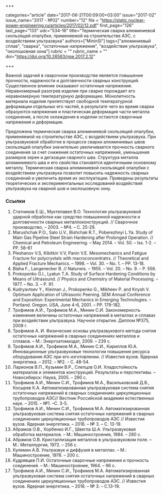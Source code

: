 +++

categories="article"
date="2017-06-21T00:09:00+03:00"
issue="2017-02"
issue_name="2017 - №02"
number="12"
file = "https://static.nuclear-power-engineering.ru/articles/2017/02/12.pdf"
first_page="126"
last_page="133"
udc="534-16"
title="Термическая сварка алюминиевой скользящей опалубки, применяемой на строительстве АЭС, с воздействием ультразвука"
authors=["MininSI"]
tags=["алюминиевый сплав", "сварка", "остаточные напряжения", "воздействие ультразвука", "околошовная зона"]
rubric = ""
rubric_name = ""
doi="https://doi.org/10.26583/npe.2017.2.12"

+++

Важной задачей в сварочном производстве является повышение прочности, надежности и долговечности сварных конструкций. Существенное влияние оказывают остаточные напряжения. Неравномерный разогрев изделия при сварке порождает его неравномерную температурную деформацию. Монолитность материала изделия препятствует свободной температурной деформации отдельных его частей, в результате чего во время сварки образуются напряжения и пластическая деформация части металла соединения, а после охлаждения в изделии остаются сварочные напряжения и деформации.

Предложена термическая сварка алюминиевой скользящей опалубки, применяемой на строительстве АЭС, с воздействием ультразвука. При ультразвуковой обработке в процессе сварки алюминиевых швов скользящей опалубки значительно увеличивается прочность сварного соединения за счет снижения остаточных напряжений, уменьшения размеров зерен и дегазации сварного шва. Структура металла алюминиевого шва и его свойства становятся идентичными основному металлу. Термическая сварка алюминиевой скользящей опалубки с воздействием ультразвука позволит повысить надежность сварных соединений и увеличить время их эксплуатации. Приведены результаты теоретических и экспериментальных исследований воздействий ультразвука на сварной шов и околошовную зону.

### Ссылки

1. Статников Е.Ш., Муктепавел В.О. Технология ультразвуковой ударной обработки как средство повышенной надежности и долговечности сварных металлоконструкций. // Сварочное производство, – 2003. – №4. – С. 25-29.
2. Marushchak P.O., Salo U.V., Bishchak R.T., Poberezhnyi L.Ya. Study of Main Gas Pipeline Steel Strain Hardening after Prolonged Operation. // Chemical and Petroleum Engineering. – May 2014. – Vol. 50. – Iss. 1-2. – PP. 58-61
3. Pleshanov V.S, Kibitkin V.V, Panin V.E. Mesomechanics and Fatigue Fracture for polycrystals with macroconcentratrs. // Theoretical and Applied Fracture Mechanics. – 1998. – Vol. 30. – No. 1. – PP. 13-18.
4. Blaha F., Langenecker В. // Naturwis. – 1955. – Vol. 20. – No. 9. – P. 556.
5. Prokopenko G.I., Lyatun T.A. Study of Surface Hardening Conditions by Means of Ultrasound. // Physics and Chemistry of Material Processing. – 1977. – No. 3. – P. 91.
6. Kudryavtsev Y., Kleiman J., Prokopenko G., Mikheev P. and Knysh V. Optimum Application of Ultrasonic Peening. SEM Annual Conference and Exposition: Experimental Mechanics in Emerging Technologies. – Portland. Oregon. USA, June 4-6, 2001. – PP. 179-182.
7. Трофимов А.И., Трофимов М.А., Минин С.И. Закономерность изменения величины остаточных напряжений в металлах и сплавах при воздействии ультразвука. Научное открытие. Диплом №375, 2009 г.
8. Трофимов А. И. Физические основы ультразвукового метода снятия остаточных напряжений в сварных соединениях металлов и сплавов. – М.: Энергоатомиздат, 2009. – 239 с.
9. Трофимов А.И., Трофимов М.А., Минин С.И., Кириллов Ю.А. Инновационные ультразвуковые технологии повышения ресурса оборудования АЭС при его изготовлении. // Известия вузов. Ядерная энергетика. – 2012. – №2. – С. 48-54.
10. Ларионов В.П., Кузьмин В.Р., Слепцов О.И. Хладостойкость материалов и элементов конструкций. Результаты и перспективы. – Новосибирск: Наука, 2005. – 290 с.
11. Трофимов А.И., Минин С.И., Трофимов М.А., Васильковский Д.В., Косырев К.А. Автоматизированная ультразвуковая система снятия остаточных напряжений в сварных соединениях циркуляционных трубопроводов АЭС// Вестник Российской академии естественных наук. – 2015. – №1. –С. 3-5.
12. Трофимов А.И., Минин С.И., Трофимов М.А. Автоматизированная ультразвуковая система снятия остаточных напряжений в сварных соединениях циркуляционных трубопроводов АЭС // Известия вузов. Ядерная энергетика. – 2016. – № 3. – С. 13-19.
13. Абрамов О.В., Хорбенко И.Г., Швегла Ш.А. Ультразвуковая обработка материалов. – М.: Машиностроение, 1984. – 280 с.
14. Абрамов О.В. Кристаллизация металлов в ультразвуковом поле. – М.: Металлургия, 1972. – 256 с.
15. Кулемин А.В. Ультразвук и диффузия в металлах. – М.: Машиностроение, 1978. – 200 с.
16. Кудрявцев П.И. Остаточные сварочные напряжения и прочность соединений. – М.: Машиностроение, 1964. – 96 с.
17. Трофимов А.И., Минин С.И., Трофимов М.А. Автоматизированная ультразвуковая система снятия остаточных напряжений в сварных соединениях циркуляционных трубопроводов АЭС. // Известия вузов. Ядерная энергетика. – 2016. – № 3. – С.13-19.